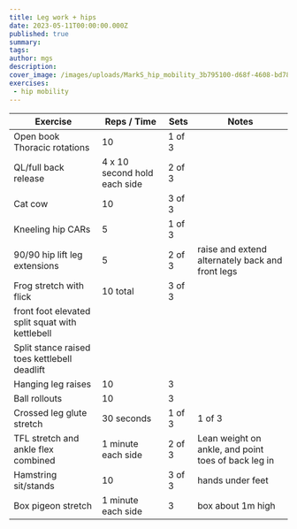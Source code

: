 ```yaml
---
title: Leg work + hips
date: 2023-05-11T00:00:00.000Z
published: true
summary: 
tags:
author: mgs
description: 
cover_image: /images/uploads/MarkS_hip_mobility_3b795100-d68f-4608-bd78-7019354dbe60.png
exercises: 
 - hip mobility
---
```

Exercise|Reps / Time|Sets|Notes
--|--|--|--|
Open book Thoracic rotations|  10| 1 of 3 |  |  
QL/full back release|4 x 10 second hold each side  | 2 of 3 |  |  
 Cat cow | 10 | 3 of 3 |  |  
 Kneeling hip CARs| 5 | 1 of 3 |  |  
90/90 hip lift leg extensions| 5 | 2 of 3 | raise and extend alternately back and front legs|  
Frog stretch with flick| 10 total | 3 of 3 |  |
 front foot elevated split squat with kettlebell |  |  |  |
 Split stance raised toes kettlebell deadlift |  |  |  |
 Hanging leg raises | 10 | 3 | |
Ball rollouts | 10 | 3 | |
Crossed leg glute stretch | 30 seconds | 1 of 3 | 1 of 3  |
 TFL stretch and ankle flex combined | 1 minute each side | 2 of 3 | Lean weight on ankle, and point toes of back leg in|
  Hamstring sit/stands | 10 | 3 of 3 | hands under feet  |
 Box pigeon stretch | 1 minute each side | 3 | box about 1m high |  
